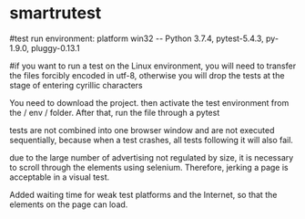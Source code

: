 # smartrutest
#test run environment: platform win32 -- Python 3.7.4, pytest-5.4.3, py-1.9.0, pluggy-0.13.1

#if you want to run a test on the Linux environment, you will need to transfer the files forcibly encoded in utf-8, otherwise you will drop the tests at the stage of entering cyrillic characters

You need to download the project. then activate the test environment from the / env / folder. After that, run the file through a pytest

tests are not combined into one browser window and are not executed sequentially, because when a test crashes, all tests following it will also fail.

due to the large number of advertising not regulated by size, it is necessary to scroll through the elements using selenium. Therefore, jerking a page is acceptable in a visual test.

Added waiting time for weak test platforms and the Internet, so that the elements on the page can load.
